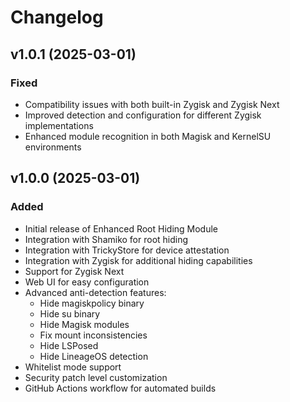 # Changelog

## v1.0.1 (2025-03-01)

### Fixed
- Compatibility issues with both built-in Zygisk and Zygisk Next
- Improved detection and configuration for different Zygisk implementations
- Enhanced module recognition in both Magisk and KernelSU environments

## v1.0.0 (2025-03-01)

### Added
- Initial release of Enhanced Root Hiding Module
- Integration with Shamiko for root hiding
- Integration with TrickyStore for device attestation
- Integration with Zygisk for additional hiding capabilities
- Support for Zygisk Next
- Web UI for easy configuration
- Advanced anti-detection features:
  - Hide magiskpolicy binary
  - Hide su binary
  - Hide Magisk modules
  - Fix mount inconsistencies
  - Hide LSPosed
  - Hide LineageOS detection
- Whitelist mode support
- Security patch level customization
- GitHub Actions workflow for automated builds
